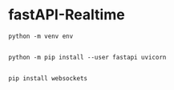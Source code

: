 # fastAPI-Realtime

    python -m venv env  


    python -m pip install --user fastapi uvicorn


    pip install websockets



